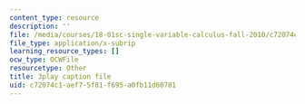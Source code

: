 ```yaml
---
content_type: resource
description: ''
file: /media/courses/18-01sc-single-variable-calculus-fall-2010/c72074c1aef75f81f695a0fb11d60781_KhwQKE_tld0.srt
file_type: application/x-subrip
learning_resource_types: []
ocw_type: OCWFile
resourcetype: Other
title: 3play caption file
uid: c72074c1-aef7-5f81-f695-a0fb11d60781
---
```

